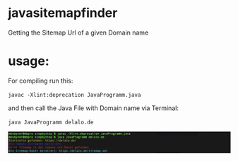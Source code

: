 # javasitemapfinder
Getting the Sitemap Url of a given Domain name

# usage:
For compiling run this:

<code>javac -Xlint:deprecation JavaProgramm.java</code> 

and then call the Java File with Domain name via Terminal:

<code>java JavaProgramm delalo.de</code>

<p align="center">
  <img src="https://raw.githubusercontent.com/mhmtbsbyndr/javasitemapfinder/main/javasitemapfinder.png" alt="example">
</p>


